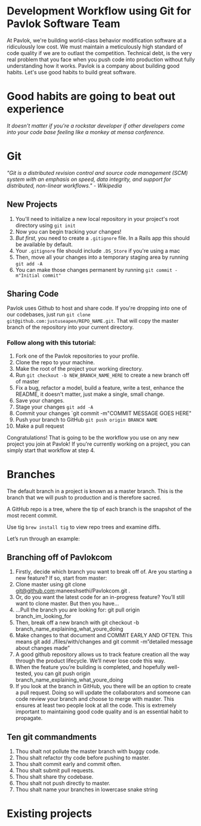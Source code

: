 Development Workflow using Git for Pavlok Software Team
=======================================================

At Pavlok, we're building world-class behavior modification software at a ridiculously low cost. We must maintain a meticulously high standard of code quality if we are to outlast the competition. Technical debt, is the very real problem that you face when you push code into production without fully understanding how it works. Pavlok is a company about building good habits. Let's use good habits to build great software.

# Good habits are going to beat out experience

*It doesn't matter if you're a rockstar developer if other developers come into your code base feeling like a monkey at mensa conference.*

Git
===
*"Git is a distributed revision control and source code management (SCM) system with an emphasis on speed, data integrity, and support for distributed, non-linear workflows."*
*- Wikipedia*

## New Projects
1. You'll need to initialize a new local repository in your project's root directory using `git init`
2. Now you can begin tracking your changes!
3. *But first,* you need to create a `.gitignore` file. In a Rails app this should be available by default.
4. Your `.gitignore` file should include `.DS_Store` if you're using a mac
5. Then, move all your changes into a temporary staging area by running `git add -A`
6. You can make those changes permanent by running `git commit -m"Initial commit"`

## Sharing Code
Pavlok uses Github to host and share code. If you're dropping into one of our codebases, just run `git clone git@github.com:justuseapen/REPO_NAME.git`. That will copy the master branch of the repository into your current directory.

### Follow along with this tutorial:
1. Fork one of the Pavlok repositories to your profile.
2. Clone the repo to your machine.
3. Make the root of the project your working directory.
4. Run `git checkout -b NEW_BRANCH_NAME_HERE` to create a new branch off of master
5. Fix a bug, refactor a model, build a feature, write a test, enhance the README, it doesn't matter, just make a single, small change.
6. Save your changes.
7. Stage your changes `git add -A`
8. Commit your changes `git commit -m"COMMIT MESSAGE GOES HERE"
9. Push your branch to GitHub `git push origin BRANCH NAME`
10. Make a pull request

Congratulations! That is going to be the workflow you use on any new project you join at Pavlok! If you're currently working on a project, you can simply start that workflow at step 4.

# Branches
The default branch in a project is known as a master branch. This is the branch that we will push to production and is therefore sacred.

A GitHub repo is a tree, where the tip of each branch is the snapshot of the most recent commit.

Use tig `brew install tig` to view repo trees and examine diffs.

Let’s run through an example:

## Branching off of Pavlokcom
1. Firstly, decide which branch you want to break off of. Are you starting a new feature? If so, start from master:
2. Clone master using git clone git@github.com:maneeshsethi/Pavlokcom.git .
3. Or, do you want the latest code for an in-progress feature? You’ll still want to clone master. But then you have…
4. …Pull the branch you are looking for: git pull origin branch_im_looking_for
5. Then, break off a new branch with git checkout -b branch_name_explaining_what_youre_doing
6. Make changes to that document and COMMIT EARLY AND OFTEN. This means git add ./files/with/changes and git commit -m”detailed message about changes made”
7. A good github repository allows us to track feature creation all the way through the product lifecycle. We’ll never lose code this way.
8. When the feature you’re building is completed, and hopefully well-tested, you can git push origin branch_name_explaining_what_youre_doing
9. If you look at the branch in GitHub, you there will be an option to create a pull request. Doing so will update the collaborators and someone can code review your branch and choose to merge with master. This ensures at least two people look at all the code. This is extremely important to maintaining good code quality and is an essential habit to propagate.


## Ten git commandments
1. Thou shalt not pollute the master branch with buggy code.
2. Thou shalt refactor thy code before pushing to master.
3. Thou shalt commit early and commit often.
4. Thou shalt submit pull requests.
5. Thou shalt share thy codebase.
6. Thou shalt not push directly to master.
7. Thou shalt name your branches in lowercase snake string

# Existing projects
